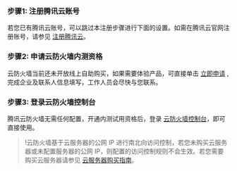 
### 步骤1: 注册腾讯云账号
若您已有腾讯云账号，可以跳过本注册步骤进行下面的设置。如需在腾讯云官网注册账号，请参见 [注册腾讯云](https://cloud.tencent.com/document/product/378/17985)。
### 步骤2: 申请云防火墙内测资格
云防火墙当前还未开放线上自助购买，如果需要体验产品，可直接单击 [立即申请]( https://cloud.tencent.com/apply/p/6mqsuwiacdn) ,完成企业及联系人信息填写，工作人员会尽快与您联系。
### 步骤3: 登录云防火墙控制台
腾讯云防火墙无需任何配置，开通内测试用资格后，登录 [云防火墙控制台]()，即可直接使用。
>!云防火墙基于云服务器的公网 IP 进行南北向访问控制，若您未购买云服务器或未配置服务器的公网 IP，则配置的访问控制规则不会生效。若您需要购买云服务器请参见 [云服务器购买指南](https://cloud.tencent.com/document/product/213/493)。
